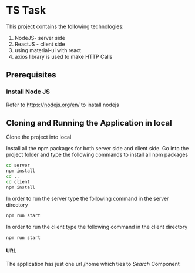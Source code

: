 # TS Task

This project contains the following technologies:
1. NodeJS- server side
2. ReactJS - client side
3. using material-ui with react
4. axios library is used to make HTTP Calls

## Prerequisites

### Install Node JS
Refer to https://nodejs.org/en/ to install nodejs

## Cloning and Running the Application in local

Clone the project into local

Install all the npm packages for both server side and client side. Go into the project folder and type the following commands to install all npm packages

```bash
cd server
npm install
cd ..
cd client
npm install

```

In order to run the server type the following command in the server directory

```bash
npm run start
```

In order to run the client type the following command in the client directory

```bash
npm run start
```

#### URL

The application has just one url /home which ties to *Search* Component